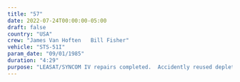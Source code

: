 ```yaml
---
title: "57"
date: 2022-07-24T00:00:00-05:00
draft: false
country: "USA"
crew: "James Van Hoften   Bill Fisher"
vehicle: "STS-51I"
param_date: "09/01/1985"
duration: "4:29"
purpose: "LEASAT/SYNCOM IV repairs completed.  Accidently reused depleted LiOH cans from 1st EVA."
---
```


